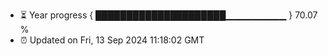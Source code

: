 - ⏳ Year progress { █████████████████████▁▁▁▁▁▁▁▁▁ } 70.07 %
- ⏰ Updated on Fri, 13 Sep 2024 11:18:02 GMT

